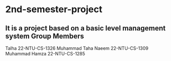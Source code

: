 # 2nd-semester-project
It is a project based on a basic level management system
Group Members
-----------------------------
Talha               22-NTU-CS-1326
Muhammad Taha Naeem 22-NTU-CS-1309
Muhammad Hamza      22-NTU-CS-1285
